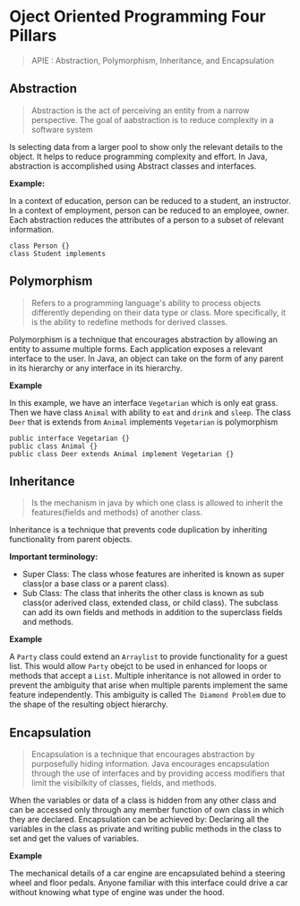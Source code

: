 # Oject Oriented Programming Four Pillars

> APIE : Abstraction, Polymorphism, Inheritance, and Encapsulation


## Abstraction

> Abstraction is the act of perceiving an entity from a narrow perspective. The goal of aabstraction is to reduce complexity in a software system

Is selecting data from a larger pool to show only the relevant details to the object. It helps to reduce programming complexity and effort. In Java, abstraction is accomplished using Abstract classes and interfaces.


__Example:__

In a context of education, person can be reduced to a student, an instructor.
In a context of employment, person can be reduced to an employee, owner.
Each abstraction reduces the attributes of a person to a subset of relevant information.

```
class Person {}
class Student implements 
```


## Polymorphism

> Refers to a programming language's ability to process objects differently depending on their data type or class. More specifically, it is the ability to redefine methods for derived classes.

Polymorphism is a technique that encourages abstraction by allowing an entity to assume multiple forms. 
Each application exposes a relevant interface to the user. 
In Java, an object can take on the form of any parent in its hierarchy or any interface in its hierarchy.

__Example__

In this example, we have an interface `Vegetarian` which is only eat grass. Then we have class `Animal` with ability to `eat` and `drink` and `sleep`. The class `Deer` that is extends from `Animal` implements `Vegetarian` is polymorphism


```
public interface Vegetarian {}
public class Animal {}
public class Deer extends Animal implement Vegetarian {}
``` 




## Inheritance 

> Is the mechanism in java by which one class is allowed to inherit the features(fields and methods) of another class.

Inheritance is a technique that prevents code duplication by inheriting functionality from parent objects. 


__Important terminology:__

* Super Class: The class whose features are inherited is known as super class(or a base class or a parent class).
* Sub Class: The class that inherits the other class is known as sub class(or aderived class, extended class, or child class). The subclass can add its own fields and methods in addition to the superclass fields and methods.


__Example__

A `Party` class could extend an `Arraylist` to provide functionality for a guest list. This would allow `Party` obejct to be used in enhanced for loops or methods that accept a `List`. Multiple inheritance is not allowed in order to prevent the ambiguity that arise when multiple parents implement the same feature independently. This ambiguity is called `The Diamond Problem` due to the shape of the resulting object hierarchy.



## Encapsulation

> Encapsulation is a technique that encourages abstraction by purposefully hiding information. Java encourages encapsulation through the use of interfaces and by providing access modifiers that limit the visibilkity of classes, fields, and methods.

When the variables or data of a class is hidden from any other class and can be accessed only through any member function of own class in which they are declared. Encapsulation can be achieved by: Declaring all the variables in the class as private and writing public methods in the class to set and get the values of variables.


__Example__

The mechanical details of a car engine are encapsulated behind a steering wheel and floor pedals. Anyone familiar with this interface could drive a car without knowing what type of engine was under the hood.
